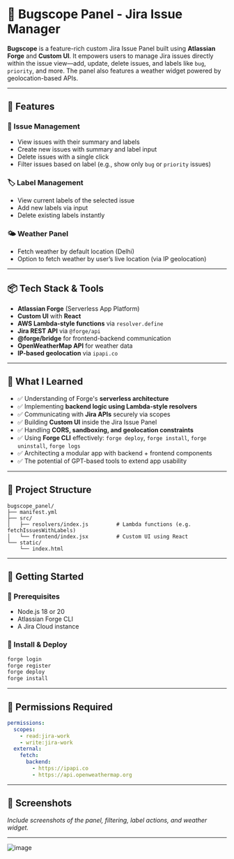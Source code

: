 # 🐞 Bugscope Panel - Jira Issue Manager

**Bugscope** is a feature-rich custom Jira Issue Panel built using **Atlassian Forge** and **Custom UI**. It empowers users to manage Jira issues directly within the issue view—add, update, delete issues, and labels like `bug`, `priority`, and more. The panel also features a weather widget powered by geolocation-based APIs.

---

## 🚀 Features

### 🔧 Issue Management

* View issues with their summary and labels
* Create new issues with summary and label input
* Delete issues with a single click
* Filter issues based on label (e.g., show only `bug` or `priority` issues)

### 🏷️ Label Management

* View current labels of the selected issue
* Add new labels via input
* Delete existing labels instantly

### 🌤️ Weather Panel

* Fetch weather by default location (Delhi)
* Option to fetch weather by user’s live location (via IP geolocation)

---

## 📦 Tech Stack & Tools

* **Atlassian Forge** (Serverless App Platform)
* **Custom UI** with **React**
* **AWS Lambda-style functions** via `resolver.define`
* **Jira REST API** via `@forge/api`
* **@forge/bridge** for frontend-backend communication
* **OpenWeatherMap API** for weather data
* **IP-based geolocation** via `ipapi.co`

---

## 🧠 What I Learned

* ✅ Understanding of Forge's **serverless architecture**
* ✅ Implementing **backend logic using Lambda-style resolvers**
* ✅ Communicating with **Jira APIs** securely via scopes
* ✅ Building **Custom UI** inside the Jira Issue Panel
* ✅ Handling **CORS, sandboxing, and geolocation constraints**
* ✅ Using **Forge CLI** effectively: `forge deploy`, `forge install`, `forge uninstall`, `forge logs`
* ✅ Architecting a modular app with backend + frontend components
* ✅ The potential of GPT-based tools to extend app usability

---

## 📁 Project Structure

```
bugscope_panel/
├── manifest.yml
├── src/
│   ├── resolvers/index.js         # Lambda functions (e.g. fetchIssuesWithLabels)
│   └── frontend/index.jsx         # Custom UI using React
└── static/
    └── index.html
```

---

## 🏁 Getting Started

### 🔧 Prerequisites

* Node.js 18 or 20
* Atlassian Forge CLI
* A Jira Cloud instance

### 🔄 Install & Deploy

```bash
forge login
forge register
forge deploy
forge install
```

---

## 🔐 Permissions Required

```yaml
permissions:
  scopes:
    - read:jira-work
    - write:jira-work
  external:
    fetch:
      backend:
        - https://ipapi.co
        - https://api.openweathermap.org
```

---

## 📸 Screenshots

*Include screenshots of the panel, filtering, label actions, and weather widget.*

---
![image](https://github.com/user-attachments/assets/f2d26db3-9d74-44c6-8fa3-24cb2e56d768)

